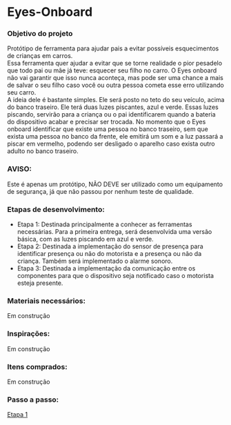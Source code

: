 # Eyes-Onboard

### Objetivo do projeto

Protótipo de ferramenta para ajudar pais a evitar possíveis esquecimentos de crianças em carros.  
Essa ferramenta quer ajudar a evitar que se torne realidade o pior pesadelo que todo pai ou mãe já teve: esquecer seu filho no carro. 
O Eyes onboard não vai garantir que isso nunca aconteça, mas pode ser uma chance a mais de salvar o seu filho caso você ou outra pessoa cometa esse erro utilizando seu carro.  
A ideia dele é bastante simples. Ele será posto no teto do seu veículo, acima do banco traseiro. Ele terá duas luzes piscantes, azul e verde. Essas luzes piscando, servirão para a criança ou o pai identificarem quando a bateria do dispositivo acabar e precisar ser trocada. No momento que o Eyes onboard identificar que existe uma pessoa no banco traseiro, sem que exista uma pessoa no banco da frente, ele emitirá um som e a luz passará a piscar em vermelho, podendo ser desligado o aparelho caso exista outro adulto no banco traseiro.   

### AVISO:
Este é apenas um protótipo, NÃO DEVE ser utilizado como um equipamento de segurança, já que não passou por nenhum teste de qualidade.

### Etapas de desenvolvimento:

- Etapa 1: Destinada principalmente a conhecer as ferramentas necessárias. Para a primeira entrega, será desenvolvida uma versão básica, com as luzes piscando em azul e verde.
- Etapa 2: Destinada a implementação do sensor de presença para identificar presença ou não do motorista e a presença ou não da criança. Também será implementado o alarme sonoro.
- Etapa 3: Destinada a implementação da comunicação entre os componentes para que o dispositivo seja notificado caso o motorista esteja presente. 

### Materiais necessários:
Em construção

### Inspirações:
Em construção

### Itens comprados:
Em construção

### Passo a passo:

[Etapa 1](etapa1/etapa1.md)

